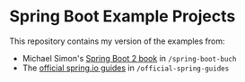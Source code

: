 # Spring Boot Example Projects

This repository contains my version of the examples from:
- Michael Simon's [Spring Boot 2 book](http://springbootbuch.de/) in `/spring-boot-buch`
- The [official spring.io  guides](https://spring.io/guides) in `/official-spring-guides`
